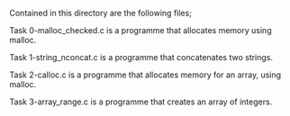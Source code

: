Contained in this directory are the following files;

Task 0-malloc_checked.c is a programme that allocates memory using malloc.

Task 1-string_nconcat.c is a programme that concatenates two strings.

Task 2-calloc.c is a programme that allocates memory for an array, using malloc.

Task 3-array_range.c is a programme that creates an array of integers.